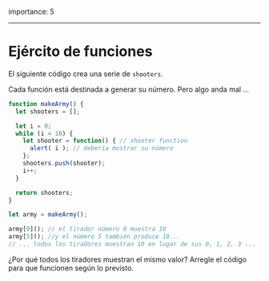 importance: 5

---

# Ejército de funciones

El siguiente código crea una serie de `shooters`.

Cada función está destinada a generar su número. Pero algo anda mal ...

```js run
function makeArmy() {
  let shooters = [];

  let i = 0;
  while (i < 10) {
    let shooter = function() { // shooter function
      alert( i ); // debería mostrar su número
    };
    shooters.push(shooter);
    i++;
  }

  return shooters;
}

let army = makeArmy();

army[0](); // el tirador número 0 muestra 10
army[5](); //y el número 5 también produce 10...
// ... todos los tiradores muestran 10 en lugar de sus 0, 1, 2, 3 ...
```

¿Por qué todos los tiradores muestran el mismo valor? Arregle el código para que funcionen según lo previsto.

